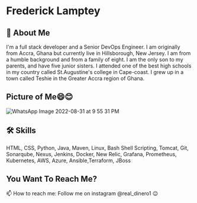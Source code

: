 # Frederick Lamptey
 
## 🚀 About Me
I'm a full stack developer and a Senior DevOps Engineer. I am originally from Accra, Ghana but currently live in Hillsborough, New Jersey. I am from a humble background and from a family of eight. I am the only son to my parents, and have five junior sisters.
I attended one of the best high schools in my country called St.Augustine's college in Cape-coast. I grew up in a town called Teshie in the Greater Accra region of Ghana.

## Picture of Me:smile::blush:

![WhatsApp Image 2022-08-31 at 9 55 31 PM](https://user-images.githubusercontent.com/102755255/187815823-025fbbbd-37ab-4f50-a240-80c6061b4758.jpeg)

## 🛠 Skills
HTML, CSS, Python, Java, Maven, Linux, Bash Shell Scripting, Tomcat, Git, Sonarqube, Nexus, Jenkins, Docker, New Relic, Grafana, Prometheus, Kubernetes, AWS, Azure, Ansible,Terraform, JBoss

## You Want To Reach Me?

📫 How to reach me: Follow me on instagram @real_dinero1 :wink:
